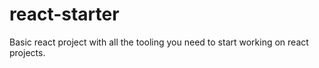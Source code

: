 # react-starter
Basic react project with all the tooling you need to start working on react projects.

